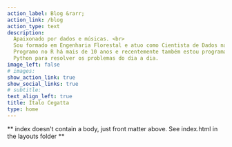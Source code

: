 ```yaml
---
action_label: Blog &rarr;
action_link: /blog
action_type: text
description: 
  Apaixonado por dados e músicas. <br>
  Sou formado em Engenharia Florestal e atuo como Cientista de Dados na [Suzano](https://www.suzano.com.br). <br>
  Programo no R há mais de 10 anos e recentemente também estou programando em
  Python para resolver os problemas do dia a dia. 
image_left: false
# images:
show_action_link: true
show_social_links: true
# subtitle:
text_align_left: true
title: Ítalo Cegatta
type: home
---
```


** index doesn't contain a body, just front matter above.
See index.html in the layouts folder **
